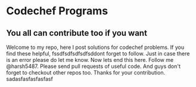 # Codechef Programs
## You all can contribute too if you want
Welcome to my repo, here I post solutions for codechef problems.
If you find these helpful, fssdfsdfsdfsdfsddont forget to follow.
Just in case there is an error please do let me know.
Now lets end this here.
Follow me @harsh5487.
Please send pull requests of useful code.
And guys don't forget to checkout other repos too.
Thanks for your contribution.
sadasfasfasfasfasf
